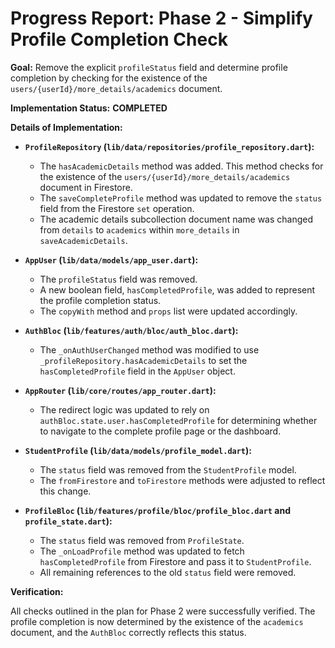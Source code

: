 # Progress Report: Phase 2 - Simplify Profile Completion Check

**Goal:** Remove the explicit `profileStatus` field and determine profile completion by checking for the existence of the `users/{userId}/more_details/academics` document.

**Implementation Status:** **COMPLETED**

**Details of Implementation:**

*   **`ProfileRepository` (`lib/data/repositories/profile_repository.dart`):**
    *   The `hasAcademicDetails` method was added. This method checks for the existence of the `users/{userId}/more_details/academics` document in Firestore.
    *   The `saveCompleteProfile` method was updated to remove the `status` field from the Firestore `set` operation.
    *   The academic details subcollection document name was changed from `details` to `academics` within `more_details` in `saveAcademicDetails`.

*   **`AppUser` (`lib/data/models/app_user.dart`):**
    *   The `profileStatus` field was removed.
    *   A new boolean field, `hasCompletedProfile`, was added to represent the profile completion status.
    *   The `copyWith` method and `props` list were updated accordingly.

*   **`AuthBloc` (`lib/features/auth/bloc/auth_bloc.dart`):**
    *   The `_onAuthUserChanged` method was modified to use `_profileRepository.hasAcademicDetails` to set the `hasCompletedProfile` field in the `AppUser` object.

*   **`AppRouter` (`lib/core/routes/app_router.dart`):**
    *   The redirect logic was updated to rely on `authBloc.state.user.hasCompletedProfile` for determining whether to navigate to the complete profile page or the dashboard.

*   **`StudentProfile` (`lib/data/models/profile_model.dart`):**
    *   The `status` field was removed from the `StudentProfile` model.
    *   The `fromFirestore` and `toFirestore` methods were adjusted to reflect this change.

*   **`ProfileBloc` (`lib/features/profile/bloc/profile_bloc.dart` and `profile_state.dart`):**
    *   The `status` field was removed from `ProfileState`.
    *   The `_onLoadProfile` method was updated to fetch `hasCompletedProfile` from Firestore and pass it to `StudentProfile`.
    *   All remaining references to the old `status` field were removed.

**Verification:**

All checks outlined in the plan for Phase 2 were successfully verified. The profile completion is now determined by the existence of the `academics` document, and the `AuthBloc` correctly reflects this status.
